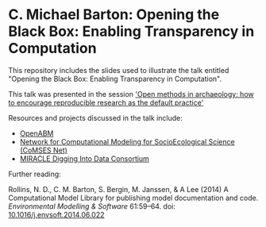 # C. Michael Barton: Opening the Black Box: Enabling Transparency in Computation

This repository includes the slides used to illustrate the talk entitled "Opening the Black Box: Enabling Transparency in Computation". 

This talk was presented in the session ['Open methods in archaeology: how to encourage reproducible research as the default practice'](http://core.tdar.org/collection/29739/open-methods-in-archaeology-how-to-encourage-reproducible-research-as-the-default-practice)

Resources and projects discussed in the talk include:

* [OpenABM](https://www.openabm.org/)
* [Network for Computational Modeling for SocioEcological Science (CoMSES Net)](https://github.com/comses)
* [MIRACLE Digging Into Data Consortium](http://wici.ca/new/research/digging-into-data-did-research/)
 
Further reading:

Rollins, N. D., C. M. Barton, S. Bergin, M. Janssen, & A Lee (2014) A Computational Model Library for publishing model documentation and code. _Environmental Modelling & Software_ 61:59–64. doi: [10.1016/j.envsoft.2014.06.022](http://dx.doi.org/10.1016/j.envsoft.2014.06.022)



